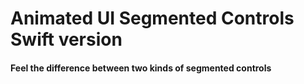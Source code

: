 Animated UI Segmented Controls 
Swift version
================================


#### Feel the difference between two kinds of segmented controls
